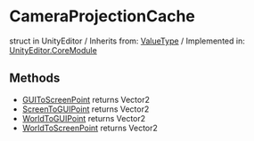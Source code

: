 # CameraProjectionCache
struct in UnityEditor
 / Inherits from: <a href="https://docs.unity3d.com/6000.1/Documentation/ScriptReference/ValueType.html">ValueType</a> / Implemented in: <a href="https://docs.unity3d.com/6000.1/Documentation/ScriptReference/UnityEditor.CoreModule.html">UnityEditor.CoreModule</a>

## Methods
- <a href="https://docs.unity3d.com/6000.1/Documentation/ScriptReference/CameraProjectionCache.GUIToScreenPoint.html">GUIToScreenPoint</a> returns Vector2
- <a href="https://docs.unity3d.com/6000.1/Documentation/ScriptReference/CameraProjectionCache.ScreenToGUIPoint.html">ScreenToGUIPoint</a> returns Vector2
- <a href="https://docs.unity3d.com/6000.1/Documentation/ScriptReference/CameraProjectionCache.WorldToGUIPoint.html">WorldToGUIPoint</a> returns Vector2
- <a href="https://docs.unity3d.com/6000.1/Documentation/ScriptReference/CameraProjectionCache.WorldToScreenPoint.html">WorldToScreenPoint</a> returns Vector2
